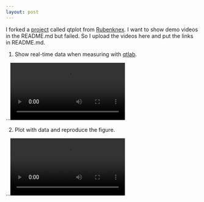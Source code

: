 ```yaml
---
layout: post
---
```

I forked a [project](https://github.com/cover-me/qtplot) called qtplot from [Rubenknex](https://github.com/Rubenknex/qtplot). I want to show demo videos in the README.md but failed. So I upload the videos here and put the links in README.md.


1. Show real-time data when measuring with [qtlab](https://github.com/heeres/qtlab).

...<video source src="/images/qtplot_with_qtlab.mp4" type="video/mp4" controls preload></video>

2. Plot with data and reproduce the figure.

...<video source src="/images/qtplot_plot_replot.mp4" type="video/mp4" controls preload></video>

